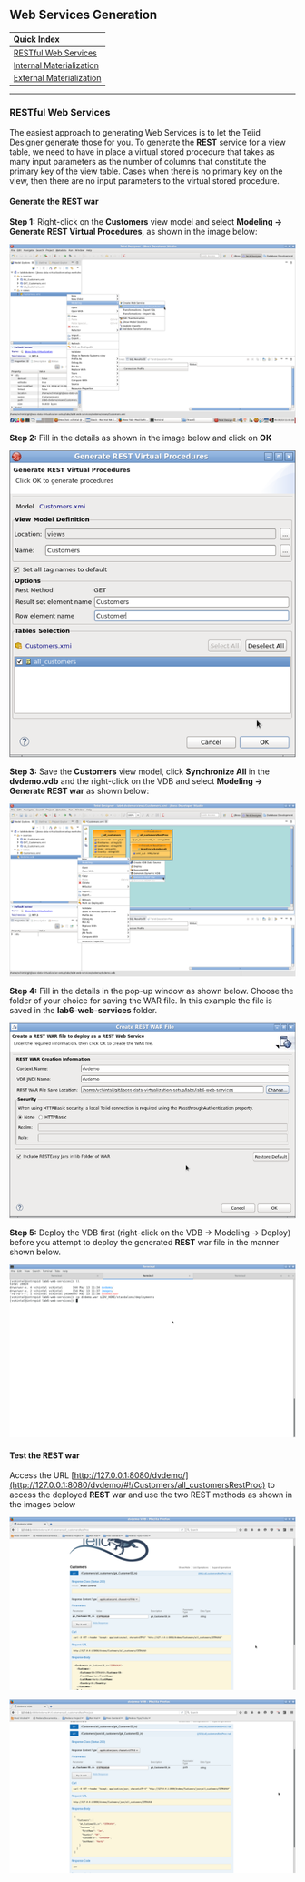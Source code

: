 ## Web Services Generation

|Quick Index|
|:---------|
|[RESTful Web Services](#restful-web-services)|
|[Internal Materialization](#internal-materialization)|
|[External Materialization](#external-materialization)|

---

### RESTful Web Services 

The easiest approach to generating Web Services is to let the Teiid Designer generate those for you. To generate the **REST** service for a view table, we need to have in place a virtual stored procedure that takes as many input parameters as the number of columns that constitute the primary key of the view table. Cases when there is no primary key on the view, then there are no input parameters to the virtual stored procedure.

#### Generate the REST war

**Step 1:** Right-click on the **Customers** view model and select **Modeling → Generate REST Virtual Procedures**, as shown in the image below:

[![](.images/ws-create-rest-procedures.png)](.images/ws-create-rest-procedures.png)

**Step 2:** Fill in the details as shown in the image below and click on **OK**

[![](.images/ws-create-rest-procedures-conf.png)](.images/ws-create-rest-procedures-conf.png)

**Step 3:** Save the **Customers** view model, click **Synchronize All** in the **dvdemo.vdb** and the right-click on the VDB and select **Modeling → Generate REST war** as shown below:

[![](.images/ws-generate-rest-war.png)](.images/ws-generate-rest-war.png)

**Step 4:** Fill in the details in the pop-up window as shown below. Choose the folder of your choice for saving the WAR file. In this example the file is saved in the **lab6-web-services** folder.

[![](.images/ws-generate-rest-war-conf.png)](.images/ws-generate-rest-war-conf.png)

**Step 5:** Deploy the VDB first (right-click on the VDB → Modeling → Deploy) before you attempt to deploy the generated **REST** war file in the manner shown below.

[![](.images/ws-deploy-rest-war.png)](.images/ws-deploy-rest-war.png)

#### Test the REST war

Access the URL [http://127.0.0.1:8080/dvdemo/](http://127.0.0.1:8080/dvdemo/#!/Customers/all_customersRestProc) to access the deployed **REST** war and use the two REST methods as shown in the images below

[![](.images/ws-rest-test1.png)](.images/ws-rest-test1.png)

[![](.images/ws-rest-test2.png)](.images/ws-rest-test2.png)
